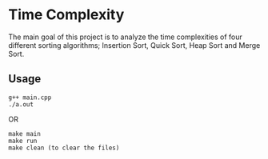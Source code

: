 # Time Complexity
The main goal of this project is to analyze the time complexities of four different sorting algorithms; Insertion Sort, Quick Sort, Heap Sort and Merge Sort.

## Usage
```
g++ main.cpp
./a.out
```
OR
```
make main
make run
make clean (to clear the files)
```
